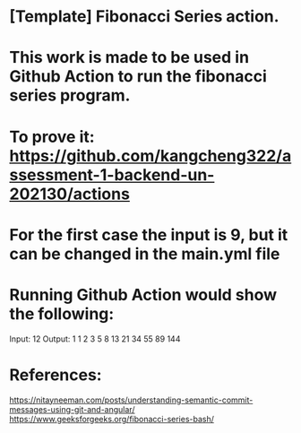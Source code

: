 # [Template] Fibonacci Series action.

# This work is made to be used in Github Action to run the fibonacci series program.

# To prove it: https://github.com/kangcheng322/assessment-1-backend-un-202130/actions

# For the first case the input is 9, but it can be changed in the main.yml file

# Running Github Action would show the following:
 Input: 12
 Output: 
 1 1 2 3 5 8 13 21 34 55 89 144
 
# References:
https://nitayneeman.com/posts/understanding-semantic-commit-messages-using-git-and-angular/
https://www.geeksforgeeks.org/fibonacci-series-bash/